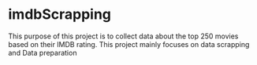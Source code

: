 # imdbScrapping
This purpose of this project is to collect data about the top 250 movies based on their IMDB rating. This project mainly focuses on data scrapping and Data preparation 
